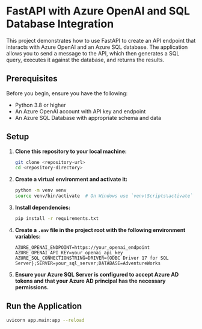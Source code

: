 # FastAPI with Azure OpenAI and SQL Database Integration

This project demonstrates how to use FastAPI to create an API endpoint that interacts with Azure OpenAI and an Azure SQL database. The application allows you to send a message to the API, which then generates a SQL query, executes it against the database, and returns the results.

## Prerequisites

Before you begin, ensure you have the following:

- Python 3.8 or higher
- An Azure OpenAI account with API key and endpoint
- An Azure SQL Database with appropriate schema and data


## Setup

1. **Clone this repository to your local machine:**

    ```bash
    git clone <repository-url>
    cd <repository-directory>
    ```

2. **Create a virtual environment and activate it:**

    ```bash
    python -m venv venv
    source venv/bin/activate  # On Windows use `venv\Scripts\activate`
    ```

3. **Install dependencies:**

    ```bash
    pip install -r requirements.txt
    ```

4. **Create a `.env` file in the project root with the following environment variables:**

    ```plaintext
    AZURE_OPENAI_ENDPOINT=https://your_openai_endpoint
    AZURE_OPENAI_API_KEY=your_openai_api_key
    AZURE_SQL_CONNECTIONSTRING=DRIVER={ODBC Driver 17 for SQL Server};SERVER=your_sql_server;DATABASE=AdventureWorks
    ```

5. **Ensure your Azure SQL Server is configured to accept Azure AD tokens and that your Azure AD principal has the necessary permissions.**

## Run the Application

```bash
uvicorn app.main:app --reload
